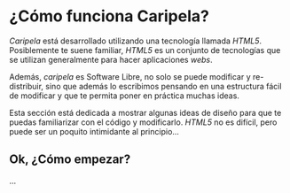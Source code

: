 # ¿Cómo funciona Caripela?

*Caripela* está desarrollado utilizando una tecnología llamada *HTML5*.
Posiblemente te suene familiar, *HTML5* es un conjunto de tecnologías
que se utilizan generalmente para hacer aplicaciones *webs*.

Además, *caripela* es Software Libre, no solo se puede modificar y re-distribuir, sino
que además lo escribimos pensando en una estructura fácil de modificar y
que te permita poner en práctica muchas ideas.

Esta sección está dedicada a mostrar algunas ideas de diseño para que te
puedas familiarizar con el código y modificarlo. *HTML5* no es difícil, pero
puede ser un poquito intimidante al principio...

## Ok, ¿Cómo empezar?


...
